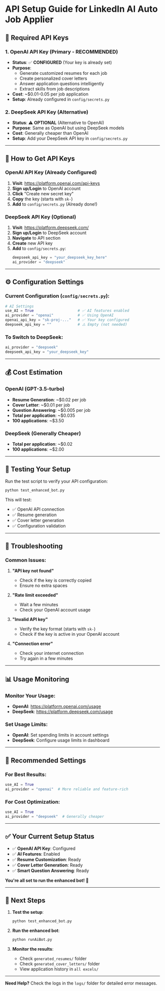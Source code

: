# API Setup Guide for LinkedIn AI Auto Job Applier

## 🔑 **Required API Keys**

### **1. OpenAI API Key (Primary - RECOMMENDED)**
- **Status**: ✅ **CONFIGURED** (Your key is already set)
- **Purpose**: 
  - Generate customized resumes for each job
  - Create personalized cover letters
  - Answer application questions intelligently
  - Extract skills from job descriptions
- **Cost**: ~$0.01-0.05 per job application
- **Setup**: Already configured in `config/secrets.py`

### **2. DeepSeek API Key (Alternative)**
- **Status**: ⚠️ **OPTIONAL** (Alternative to OpenAI)
- **Purpose**: Same as OpenAI but using DeepSeek models
- **Cost**: Generally cheaper than OpenAI
- **Setup**: Add your DeepSeek API key in `config/secrets.py`

---

## 🚀 **How to Get API Keys**

### **OpenAI API Key (Already Configured)**
1. **Visit**: https://platform.openai.com/api-keys
2. **Sign up/Login** to OpenAI account
3. **Click** "Create new secret key"
4. **Copy** the key (starts with `sk-`)
5. **Add** to `config/secrets.py` (Already done!)

### **DeepSeek API Key (Optional)**
1. **Visit**: https://platform.deepseek.com/
2. **Sign up/Login** to DeepSeek account
3. **Navigate** to API section
4. **Create** new API key
5. **Add** to `config/secrets.py`:
   ```python
   deepseek_api_key = "your_deepseek_key_here"
   ai_provider = "deepseek"
   ```

---

## ⚙️ **Configuration Settings**

### **Current Configuration** (`config/secrets.py`):
```python
# AI Settings
use_AI = True                    # ✅ AI features enabled
ai_provider = "openai"           # ✅ Using OpenAI
openai_api_key = "sk-proj-..."   # ✅ Your key configured
deepseek_api_key = ""            # ⚠️ Empty (not needed)
```

### **To Switch to DeepSeek**:
```python
ai_provider = "deepseek"
deepseek_api_key = "your_deepseek_key"
```

---

## 💰 **Cost Estimation**

### **OpenAI (GPT-3.5-turbo)**
- **Resume Generation**: ~$0.02 per job
- **Cover Letter**: ~$0.01 per job
- **Question Answering**: ~$0.005 per job
- **Total per application**: ~$0.035
- **100 applications**: ~$3.50

### **DeepSeek (Generally Cheaper)**
- **Total per application**: ~$0.02
- **100 applications**: ~$2.00

---

## 🧪 **Testing Your Setup**

Run the test script to verify your API configuration:

```bash
python test_enhanced_bot.py
```

This will test:
- ✅ OpenAI API connection
- ✅ Resume generation
- ✅ Cover letter generation
- ✅ Configuration validation

---

## 🔧 **Troubleshooting**

### **Common Issues:**

1. **"API key not found"**
   - Check if the key is correctly copied
   - Ensure no extra spaces

2. **"Rate limit exceeded"**
   - Wait a few minutes
   - Check your OpenAI account usage

3. **"Invalid API key"**
   - Verify the key format (starts with `sk-`)
   - Check if the key is active in your OpenAI account

4. **"Connection error"**
   - Check your internet connection
   - Try again in a few minutes

---

## 📊 **Usage Monitoring**

### **Monitor Your Usage:**
- **OpenAI**: https://platform.openai.com/usage
- **DeepSeek**: https://platform.deepseek.com/usage

### **Set Usage Limits:**
- **OpenAI**: Set spending limits in account settings
- **DeepSeek**: Configure usage limits in dashboard

---

## 🎯 **Recommended Settings**

### **For Best Results:**
```python
use_AI = True
ai_provider = "openai"  # More reliable and feature-rich
```

### **For Cost Optimization:**
```python
use_AI = True
ai_provider = "deepseek"  # Generally cheaper
```

---

## ✅ **Your Current Setup Status**

- ✅ **OpenAI API Key**: Configured
- ✅ **AI Features**: Enabled
- ✅ **Resume Customization**: Ready
- ✅ **Cover Letter Generation**: Ready
- ✅ **Smart Question Answering**: Ready

**You're all set to run the enhanced bot!** 🚀

---

## 🚀 **Next Steps**

1. **Test the setup**:
   ```bash
   python test_enhanced_bot.py
   ```

2. **Run the enhanced bot**:
   ```bash
   python runAiBot.py
   ```

3. **Monitor the results**:
   - Check `generated_resumes/` folder
   - Check `generated_cover_letters/` folder
   - View application history in `all excels/`

---

**Need Help?** Check the logs in the `logs/` folder for detailed error messages. 